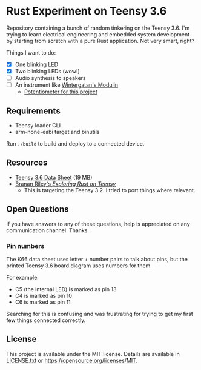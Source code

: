 # Rust Experiment on Teensy 3.6
Repository containing a bunch of random tinkering on the Teensy 3.6. I'm trying to learn electrical engineering and embedded system development by starting from scratch with a pure Rust application. Not very smart, right?

Things I want to do:

- [x] One blinking LED
- [x] Two blinking LEDs (wow!)
- [ ] Audio synthesis to speakers
- [ ] An instrument like [Wintergatan's Modulin](https://www.youtube.com/watch?v=mFfe4ZRQOH8)
	- [Potentiometer for this project](https://www.sparkfun.com/products/8681)

## Requirements
- Teensy loader CLI
- arm-none-eabi target and binutils

Run `./build` to build and deploy to a connected device.

## Resources
- [Teensy 3.6 Data Sheet](https://www.pjrc.com/teensy/K66P144M180SF5RMV2.pdf) (19 MB)
- [Branan Riley's *Exploring Rust on Teensy*](https://branan.github.io/teensy/)
	- This is targeting the Teensy 3.2. I tried to port things where relevant.

## Open Questions
If you have answers to any of these questions, help is appreciated on any communication channel. Thanks.

### Pin numbers
The K66 data sheet uses letter + number pairs to talk about pins, but the printed Teensy 3.6 board diagram uses numbers for them.

For example:

- C5 (the internal LED) is marked as pin 13
- C4 is marked as pin 10
- C6 is marked as pin 11

Searching for this is confusing and was frustrating for trying to get my first few things connected correctly.

## License
This project is available under the MIT license. Details are available in [LICENSE.txt](LICENSE.txt) or <https://opensource.org/licenses/MIT>.